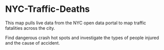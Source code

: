 # NYC-Traffic-Deaths
 
This map pulls live data from the NYC open data portal to map traffic fatalities across the city.

Find dangerous crash hot spots and investigate the types of people injured and the cause of accident.


